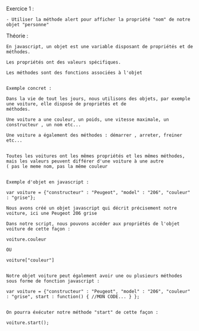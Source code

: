 Exercice 1 :

    - Utiliser la méthode alert pour afficher la propriété "nom" de notre objet "personne"


Théorie :

    En javascript, un objet est une variable disposant de propriétés et de méthodes.

    Les propriétés ont des valeurs spécifiques.

    Les méthodes sont des fonctions associées à l'objet


    Exemple concret :

    Dans la vie de tout les jours, nous utilisons des objets, par exemple une voiture, elle dispose de propriétés et de
    méthodes.

    Une voiture a une couleur, un poids, une vitesse maximale, un constructeur , un nom etc...

    Une voiture a également des méthodes : démarrer , arreter, freiner etc...


    Toutes les voitures ont les mêmes propriétés et les mêmes méthodes, mais les valeurs peuvent différer d'une voiture à une autre
    ( pas le meme nom, pas la même couleur


    Exemple d'objet en javascript :

    var voiture = {"constructeur" : "Peugeot", "model" : "206", "couleur" : "grise"};

    Nous avons créé un objet javascript qui décrit précisement notre voiture, ici une Peugeot 206 grise

    Dans notre script, nous pouvons accéder aux propriétés de l'objet voiture de cette façon :

    voiture.couleur

    OU

    voiture["couleur"]


    Notre objet voiture peut également avoir une ou plusieurs méthodes sous forme de fonction javascript :

    var voiture = {"constructeur" : "Peugeot", "model" : "206", "couleur" : "grise", start : function() { //MON CODE... } };


    On pourra éxécuter notre méthode "start" de cette façon :

    voiture.start();


